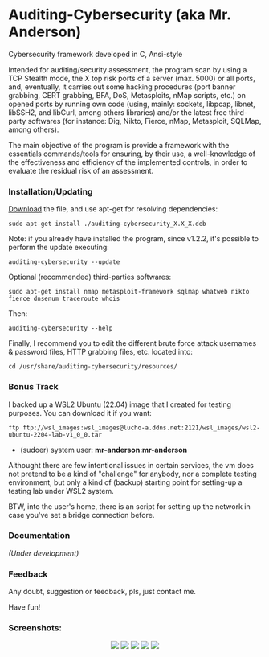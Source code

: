 # Auditing-Cybersecurity (aka Mr. Anderson)
Cybersecurity framework developed in C, Ansi-style

Intended for auditing/security assessment, the program scan by using a TCP Stealth mode, the X top risk ports of a server (max. 5000) or all ports, and, eventually, it carries out some hacking procedures (port banner grabbing, CERT grabbing, BFA, DoS, Metasploits, nMap scripts, etc.) on opened ports by running own code (using, mainly: sockets, libpcap, libnet, libSSH2, and libCurl, among others libraries) and/or the latest free third-party softwares (for instance: Dig, Nikto, Fierce, nMap, Metasploit, SQLMap, among others). 

The main objective of the program is provide a framework with the essentials commands/tools for ensuring, by their use, a well-knowledge of the effectiveness and efficiency of the implemented controls, in order to evaluate the residual risk of an assessment.

<!-- ### BTW
For those folks who ask me if I will release the source code: yes, I will. Two reasons stop me right now: in first place, I'm not fully comfortable with the code. I've been re-organizing it, I have a lot of ideas, etc.. In second place (first?), I've been looking for a job since 2 years ago, I've had more than 40 interviews, and I didn't getting hire!, so, I’m not sure why I should give my work to the society for free if this shameless society is incapable to give a job to me! hhahah... anyway, as I said: take me patience, I will ;)
-->
### Installation/Updating
[Download](https://github.com/Lucho-A/Auditing-Cybersecurity/releases/latest) the file, and use apt-get for resolving dependencies:
```
sudo apt-get install ./auditing-cybersecurity_X.X_X.deb
```
Note: if you already have installed the program, since v1.2.2, it's possible to perform the update executing:
```
auditing-cybersecurity --update
```
Optional (recommended) third-parties softwares:
```
sudo apt-get install nmap metasploit-framework sqlmap whatweb nikto fierce dnsenum traceroute whois
```
Then:
```
auditing-cybersecurity --help
```
Finally, I recommend you to edit the different brute force attack usernames & password files, HTTP grabbing files, etc. located into:
```
cd /usr/share/auditing-cybersecurity/resources/
```
### Bonus Track
I backed up a WSL2 Ubuntu (22.04) image that I created for testing purposes. You can download it if you want:
```
ftp ftp://wsl_images:wsl_images@lucho-a.ddns.net:2121/wsl_images/wsl2-ubuntu-2204-lab-v1_0_0.tar
```
- (sudoer) system user: **mr-anderson:mr-anderson**

Althought there are few intentional issues in certain services, the vm does not pretend to be a kind of "challenge" for anybody, nor a complete testing environment, but only a kind of (backup) starting point for setting-up a testing lab under WSL2 system.

BTW, into the user's home, there is an script for setting up the network in case you've set a bridge connection before.
<!-- ### Documentation about activity descriptions -->
<!-- You can find a brief description [here](https://github.com/Lucho-A/Auditing-Cybersecurity/blob/master/Auditing-Cybersecurity-README_v1.0.3.txt). -->
### Documentation
_(Under development)_
### Feedback
Any doubt, suggestion or feedback, pls, just contact me.

Have fun!

### Screenshots:
<p align="center">

<image src=https://github.com/Lucho-A/Auditing-Cybersecurity/assets/40904281/62795c6c-1ab7-41ec-baca-be495bd24a24>

<image src=https://github.com/Lucho-A/Auditing-Cybersecurity/assets/40904281/644cb4ad-b530-44e0-8658-59483f011998>

<image src=https://github.com/Lucho-A/Auditing-Cybersecurity/assets/40904281/bacc3733-40bd-4d26-a2b9-11ad5baa8023>

<image src=https://github.com/Lucho-A/Auditing-Cybersecurity/assets/40904281/e80a17dc-b0de-419f-a14f-18c27e2b9733>

<image src=https://github.com/Lucho-A/Auditing-Cybersecurity/assets/40904281/37708aa9-d48c-43ad-82c8-e5fcbbfd5443>

</p>



<!--

<image src=https://user-images.githubusercontent.com/40904281/203682762-fd4e5a9a-1198-4787-9aee-a1b146a91cb6.png>
<image src=https://user-images.githubusercontent.com/40904281/203682947-e159e999-e5ab-4842-b6b6-58c6e8324373.png>
<image src=https://user-images.githubusercontent.com/40904281/203682987-3244b6a2-5f34-4c6e-b314-23e108430a79.png>


Examples (a bit out-of-dated):

<p align="center">
<video src="https://user-images.githubusercontent.com/40904281/177245945-6bf3ead6-f04d-44d4-8b78-b8dad5701785.mp4" autoplay loop muted> </video>
</p>

<p align="center">
<video src="https://user-images.githubusercontent.com/40904281/177363811-5113a632-c9cb-4620-9fdb-95c08645c802.mp4" autoplay loop muted> </video>
</p>
-->
